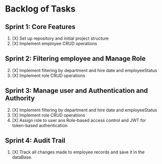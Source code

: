 # Backlog of Tasks

## Sprint 1: Core Features
1. [X] Set up repository and initial project structure
2. [X] Implement employee CRUD operations

## Sprint 2: Filtering employee and Manage Role
2. [X] Implement filtering by department and hire date and employeeStatus
3. [X] Implement role CRUD operations

## Sprint 3: Manage user and Authentication and Authority
2. [X] Implement filtering by department and hire date and employeeStatus
3. [X] Implement role CRUD operations
4. [X] Assign role to user ans Role-based access control and JWT for token-based authentication


## Sprint 4: Audit Trail
1. [X] Track all changes made to employee records and save it in the dataBase.

